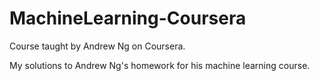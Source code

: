 # MachineLearning-Coursera
Course taught by Andrew Ng on Coursera.

My solutions to Andrew Ng's homework for his machine learning course.

